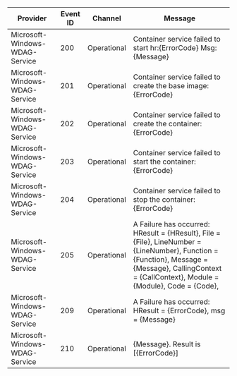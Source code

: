 Provider                        |  Event ID  |  Channel      |  Message
--------------------------------|------------|---------------|------------------------------------------------------------------------------------------------------------------------------------------------------------------------------------------------------
Microsoft-Windows-WDAG-Service  |  200       |  Operational  |  Container service failed to start hr:{ErrorCode} Msg: {Message}
Microsoft-Windows-WDAG-Service  |  201       |  Operational  |  Container service failed to create the base image: {ErrorCode}
Microsoft-Windows-WDAG-Service  |  202       |  Operational  |  Container service failed to create the container: {ErrorCode}
Microsoft-Windows-WDAG-Service  |  203       |  Operational  |  Container service failed to start the container: {ErrorCode}
Microsoft-Windows-WDAG-Service  |  204       |  Operational  |  Container service failed to stop the container: {ErrorCode}
Microsoft-Windows-WDAG-Service  |  205       |  Operational  |  A Failure has occurred: HResult = {HResult}, File = {File}, LineNumber = {LineNumber}, Function = {Function}, Message = {Message}, CallingContext = {CallContext}, Module = {Module}, Code = {Code},
Microsoft-Windows-WDAG-Service  |  209       |  Operational  |  A Failure has occurred: HResult = {ErrorCode}, msg = {Message}
Microsoft-Windows-WDAG-Service  |  210       |  Operational  |  {Message}. Result is [{ErrorCode}]